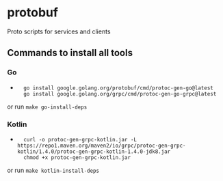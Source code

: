 # protobuf
Proto scripts for services and clients

## Commands to install all tools
### Go 
- ```wp-cli
    go install google.golang.org/protobuf/cmd/protoc-gen-go@latest
    go install google.golang.org/grpc/cmd/protoc-gen-go-grpc@latest
    ```
or run ```make go-install-deps```

### Kotlin
- ```wp-cli
    curl -o protoc-gen-grpc-kotlin.jar -L https://repo1.maven.org/maven2/io/grpc/protoc-gen-grpc-kotlin/1.4.0/protoc-gen-grpc-kotlin-1.4.0-jdk8.jar
    chmod +x protoc-gen-grpc-kotlin.jar
    ```

or run ```make kotlin-install-deps```